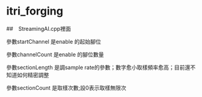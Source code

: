 # itri_forging

##　StreamingAI.cpp裡面

參數startChannel 是enable 的起始腳位

參數channelCount 是enable 的腳位數量

參數sectionLength 是調sample rate的參數；數字愈小取樣頻率愈高；目前還不知道如何精密調整

參數sectionCount 是取樣次數;設0表示取樣無限次
